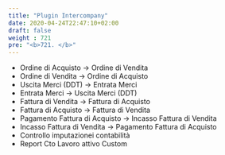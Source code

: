 ```yaml
---
title: "Plugin Intercompany"
date: 2020-04-24T22:47:10+02:00
draft: false
weight : 721
pre: "<b>721. </b>"
---
```



- Ordine di Acquisto -> Ordine di Vendita
- Ordine di Vendita -> Ordine di Acquisto
- Uscita Merci (DDT) -> Entrata Merci
- Entrata Merci -> Uscita Merci (DDT)
- Fattura di Vendita -> Fattura di Acquisto
- Fattura di Acquisto -> Fattura di Vendita
- Pagamento Fattura di Acquisto -> Incasso Fattura di Vendita
- Incasso Fattura di Vendita -> Pagamento Fattura di Acquisto
- Controllo imputazionei contabilità
- Report Cto Lavoro attivo Custom
